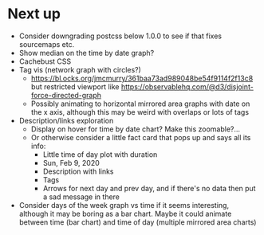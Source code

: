 # Next up

* Consider downgrading postcss below 1.0.0 to see if that fixes sourcemaps etc.
* Show median on the time by date graph?
* Cachebust CSS
* Tag vis (network graph with circles?)
  * https://bl.ocks.org/jmcmurry/361baa73ad989048be54f9114f2f13c8 but restricted viewport like https://observablehq.com/@d3/disjoint-force-directed-graph
  * Possibly animating to horizontal mirrored area graphs with date on the x axis, although this may be weird with overlaps or lots of tags
* Description/links exploration
  * Display on hover for time by date chart? Make this zoomable?...
  * Or otherwise consider a little fact card that pops up and says all its info:
    * Little time of day plot with duration
    * Sun, Feb 9, 2020
    * Description with links
    * Tags
    * Arrows for next day and prev day, and if there's no data then put a sad message in there
* Consider days of the week graph vs time if it seems interesting, although it may be boring as a bar chart. Maybe it could animate between time (bar chart) and time of day (multiple mirrored area charts)

